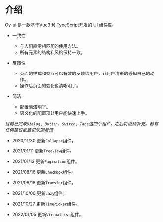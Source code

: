 # 介绍

Oy-ui 是一款基于Vue3 和 TypeScript开发的 UI 组件库。

- 一致性
    - 与人们直觉相匹配的使用方法。
    - 所有元素的结构和风格保持一致。
    
- 反馈性
    - 页面的样式和交互可以有效的反馈给用户，让用户清晰的感知自己的动作。
    - 操作后页面的变化也清晰明了。
    
- 简洁
    - 配置简洁明了。
    - 语义化的配置项让用户能快速上手。
    
    


*目前已完成`Dialog`、`Button`、`Switch`、`Tabs`这四个组件，之后将继续补充。若有任何建议或意见欢迎[反馈](https://github.com/NightingaleM/oy-ui/issues)*

- 2020/11/30 更新`Collapse`组件。

- 2021/01/11 更新`TreeView`组件。

- 2021/01/13 更新`Pagination`组件。

- 2021/08/16 更新`Checkbox`组件。

- 2021/08/18 更新`Transfer`组件。

- 2021/10/06 更新`Lazy`组件。

- 2021/10/27 更新`TimePicker`组件。

- 2022/01/05 更新`VirtualList`组件。
